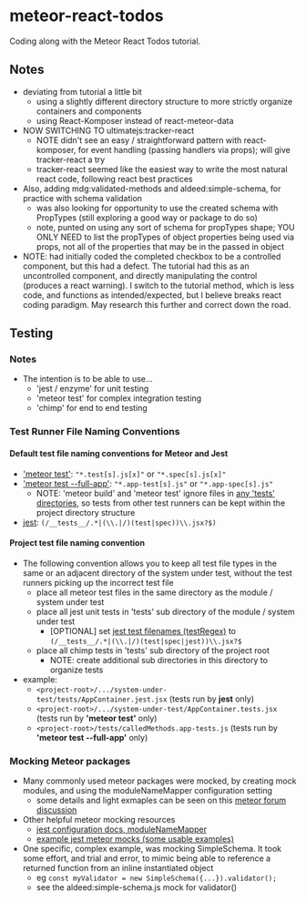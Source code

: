 # meteor-react-todos
Coding along with the Meteor React Todos tutorial.

## Notes
* deviating from tutorial a little bit
    * using a slightly different directory structure to more strictly organize containers and components
    * using React-Komposer instead of react-meteor-data
* NOW SWITCHING TO ultimatejs:tracker-react
    * NOTE didn't see an easy / straightforward pattern with react-komposer, for event handling (passing handlers via props); will give tracker-react a try
    * tracker-react seemed like the easiest way to write the most natural react code, following react best practices
* Also, adding mdg:validated-methods and aldeed:simple-schema, for practice with schema validation
    * was also looking for opportunity to use the created schema with PropTypes (still exploring a good way or package to do so)
    * note, punted on using any sort of schema for propTypes shape; YOU ONLY NEED to list the propTypes of object properties being used via props, not all of the properties that may be in the passed in object
* NOTE: had initially coded the completed checkbox to be a controlled component, but this had a defect. The tutorial had this as an uncontrolled component, and directly manipulating the control (produces a react warning). I switch to the tutorial method, which is less code, and functions as intended/expected, but I believe breaks react coding paradigm. May research this further and correct down the road.
 
 
## Testing

### Notes
* The intention is to be able to use...
    + 'jest / enzyme' for unit testing
    + 'meteor test' for complex integration testing
    + 'chimp' for end to end testing
    
### Test Runner File Naming Conventions

#### Default test file naming conventions for Meteor and Jest
* ['meteor test'](https://guide.meteor.com/testing.html#test-modes):  `"*.test[s].js[x]"` or `"*.spec[s].js[x]"`
* ['meteor test --full-app'](https://guide.meteor.com/testing.html#test-modes): `"*.app-test[s].js"` or `"*.app-spec[s].js"`
    +  NOTE: 'meteor build' and 'meteor test' ignore files in [any 'tests' directories](https://guide.meteor.com/testing.html#test-modes), so tests from other test runners can be kept within the project directory structure
* [jest](http://facebook.github.io/jest/docs/configuration.html#testregex-string): `(/__tests__/.*|(\\.|/)(test|spec))\\.jsx?$)`

#### Project test file naming convention
 * The following convention allows you to keep all test file types in the same or an adjacent directory of the system under test, without the test runners picking up the incorrect test file
    + place all meteor test files in the same directory as the module / system under test
    + place all jest unit tests in 'tests' sub directory of the module / system under test
        - [OPTIONAL] set [jest test filenames (testRegex)](http://facebook.github.io/jest/docs/configuration.html#testregex-string) to `(/__tests__/.*|(\\.|/)(test|spec|jest))\\.jsx?$`
    + place all chimp tests in 'tests' sub directory of the project root
        - NOTE: create additional sub directories in this directory to organize tests
 * example:
    + `<project-root>/.../system-under-test/tests/AppContainer.jest.jsx` (tests run by __jest__ only)
    + `<project-root>/.../system-under-test/AppContainer.tests.jsx` (tests run by __'meteor test'__ only)
    + `<project-root>/tests/calledMethods.app-tests.js` (tests run by __'meteor test --full-app'__ only)

### Mocking Meteor packages
* Many commonly used meteor packages were mocked, by creating mock modules, and using the moduleNameMapper configuration setting
    + some details and light exmaples can be seen on this [meteor forum discussion](https://forums.meteor.com/t/mocking-meteor-package-imports-in-jest/27780/9)
* Other helpful meteor mocking resources
    + [jest configuration docs, moduleNameMapper](http://facebook.github.io/jest/docs/configuration.html#modulenamemapper-object-string-string)
    + [example jest meteor mocks (some usable examples)](https://github.com/Astrocoders/jest-meteor-mocks)
* One specific, complex example, was mocking SimpleSchema. It took some effort, and trial and error, to mimic being able to reference a returned function from an inline instantiated object
    + eg  `const myValidator = new SimpleSchema({...}).validator();`
    + see the aldeed:simple-schema.js mock for validator() 
